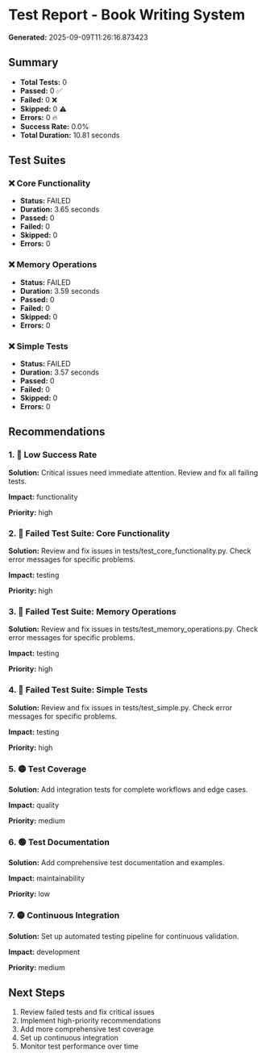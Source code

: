 # Test Report - Book Writing System

**Generated:** 2025-09-09T11:26:16.873423

## Summary

- **Total Tests:** 0
- **Passed:** 0 ✅
- **Failed:** 0 ❌
- **Skipped:** 0 ⚠️
- **Errors:** 0 🔥
- **Success Rate:** 0.0%
- **Total Duration:** 10.81 seconds

## Test Suites

### ❌ Core Functionality

- **Status:** FAILED
- **Duration:** 3.65 seconds
- **Passed:** 0
- **Failed:** 0
- **Skipped:** 0
- **Errors:** 0

### ❌ Memory Operations

- **Status:** FAILED
- **Duration:** 3.59 seconds
- **Passed:** 0
- **Failed:** 0
- **Skipped:** 0
- **Errors:** 0

### ❌ Simple Tests

- **Status:** FAILED
- **Duration:** 3.57 seconds
- **Passed:** 0
- **Failed:** 0
- **Skipped:** 0
- **Errors:** 0

## Recommendations

### 1. 🔴 Low Success Rate

**Solution:** Critical issues need immediate attention. Review and fix all failing tests.

**Impact:** functionality

**Priority:** high

### 2. 🔴 Failed Test Suite: Core Functionality

**Solution:** Review and fix issues in tests/test_core_functionality.py. Check error messages for specific problems.

**Impact:** testing

**Priority:** high

### 3. 🔴 Failed Test Suite: Memory Operations

**Solution:** Review and fix issues in tests/test_memory_operations.py. Check error messages for specific problems.

**Impact:** testing

**Priority:** high

### 4. 🔴 Failed Test Suite: Simple Tests

**Solution:** Review and fix issues in tests/test_simple.py. Check error messages for specific problems.

**Impact:** testing

**Priority:** high

### 5. 🟡 Test Coverage

**Solution:** Add integration tests for complete workflows and edge cases.

**Impact:** quality

**Priority:** medium

### 6. 🟢 Test Documentation

**Solution:** Add comprehensive test documentation and examples.

**Impact:** maintainability

**Priority:** low

### 7. 🟡 Continuous Integration

**Solution:** Set up automated testing pipeline for continuous validation.

**Impact:** development

**Priority:** medium

## Next Steps

1. Review failed tests and fix critical issues
2. Implement high-priority recommendations
3. Add more comprehensive test coverage
4. Set up continuous integration
5. Monitor test performance over time
